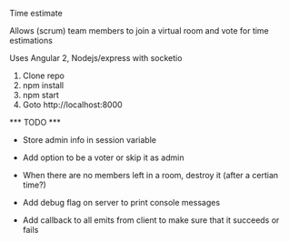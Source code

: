 Time estimate

Allows (scrum) team members to join a virtual room and vote for time estimations

Uses Angular 2, Nodejs/express with socketio

1. Clone repo
2. npm install
3. npm start
4. Goto http://localhost:8000

*** TODO ***
- Store admin info in session variable
- Add option to be a voter or skip it as admin

- When there are no members left in a room, destroy it (after a certian time?)
- Add debug flag on server to print console messages
- Add callback to all emits from client to make sure that it succeeds or fails

